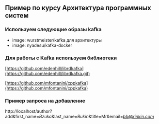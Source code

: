 ## Пример по курсу Архитектура программных систем

### Используем следующие образы kafka

- image: wurstmeister/kafka для архитектуры
- image: nyadesu/kafka-docker

### Для работы с Kafka используем библиотеки

[https://github.com/edenhill/librdkafka](https://github.com/edenhill/librdkafka.git)

[https://github.com/mfontanini/cppkafka](https://github.com/mfontanini/cppkafka)


### Пример запроса на добавление

http://localhost/author?add&first_name=*Bzuka*&last_name=*Bukin*&title=Mr&email=*bb@kinkin.com*

